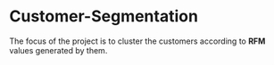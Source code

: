 # Customer-Segmentation
The focus of the project is to cluster the customers according to **RFM** values generated by them.
